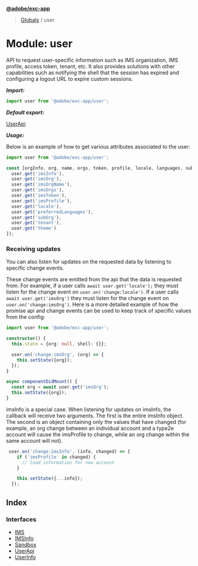 **[@adobe/exc-app](../README.md)**

> [Globals](../README.md) / user

# Module: user

API to request user-specific information such as IMS organization, IMS profile, access token,
tenant, etc. It also  provides solutions with other capabilities such as notifying the shell that
the session has expired and configuring a logout URL to expire custom sessions.

***Import:***

```typescript
import user from '@adobe/exc-app/user';
```

***Default export:***

[UserApi](../interfaces/user.userapi.md#interface-userapi)

***Usage:***

Below is an example of how to get various attributes associated to the user:

```typescript
import user from '@adobe/exc-app/user';

const [orgInfo, org, name, orgs, token, profile, locale, languages, subOrg, tenant, theme] = await Promise.all([
  user.get('imsInfo'),
  user.get('imsOrg'),
  user.get('imsOrgName'),
  user.get('imsOrgs'),
  user.get('imsToken'),
  user.get('imsProfile'),
  user.get('locale'),
  user.get('preferredLanguages'),
  user.get('subOrg'),
  user.get('tenant'),
  user.get('theme')
]);
```

### Receiving updates

You can also listen for updates on the requested data by listening to specific change events.

These change events are emitted from the api that the data is requested from. For example, if a
user calls `await user.get('locale');` they must listen for the change event on
`user.on('change:locale')`. If a user calls `await user.get('imsOrg')` they must listen for the
change event on `user.on('change:imsOrg')`. Here is a more detailed example of how the promise
api and change events can be used to keep track of specific values from the config:

```typescript
import user from '@adobe/exc-app/user';

constructor() {
  this.state = {org: null, shell: {}};

  user.on('change:imsOrg', (org) => {
    this.setState({org});
  });
}

async componentDidMount() {
  const org = await user.get('imsOrg');
  this.setState({org});
}
```

imsInfo is a special case. When listening for updates on imsInfo, the callback will receive
two arguments. The first is the entire imsInfo object. The second is an object containing only
the values that have changed (for example, an org change between an individual account and a
type2e account will cause the imsProfile to change, while an org change within the same account will not).

```typescript
 user.on('change:imsInfo', (info, changed) => {
    if ('imsProfile' in changed) {
      // load information for new account
    }

    this.setState({...info});
  });
```

## Index

### Interfaces

* [IMS](../interfaces/user.ims.md)
* [IMSInfo](../interfaces/user.imsinfo.md)
* [Sandbox](../interfaces/user.sandbox.md)
* [UserApi](../interfaces/user.userapi.md)
* [UserInfo](../interfaces/user.userinfo.md)
